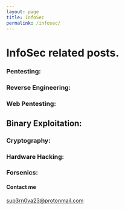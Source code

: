 ```yaml
---
layout: page
title: InfoSec
permalink: /infosec/
---
```


# InfoSec related posts.

### Pentesting:


### Reverse Engineering:


### Web Pentesting:


## Binary Exploitation:


### Cryptography:


### Hardware Hacking:


### Forsenics:














#### Contact me

[sup3rn0va23@protonmail.com](mailto:sup3rn0va23@protonmail.com)
